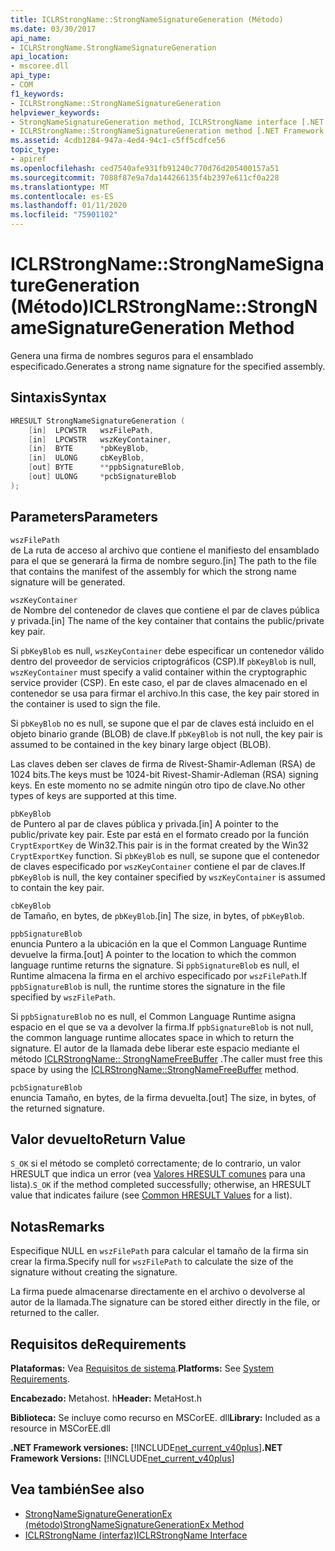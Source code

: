 ```yaml
---
title: ICLRStrongName::StrongNameSignatureGeneration (Método)
ms.date: 03/30/2017
api_name:
- ICLRStrongName.StrongNameSignatureGeneration
api_location:
- mscoree.dll
api_type:
- COM
f1_keywords:
- ICLRStrongName::StrongNameSignatureGeneration
helpviewer_keywords:
- StrongNameSignatureGeneration method, ICLRStrongName interface [.NET Framework hosting]
- ICLRStrongName::StrongNameSignatureGeneration method [.NET Framework hosting]
ms.assetid: 4cdb1284-947a-4ed4-94c1-c5ff5cdfce56
topic_type:
- apiref
ms.openlocfilehash: ced7540afe931fb91240c770d76d205400157a51
ms.sourcegitcommit: 7088f87e9a7da144266135f4b2397e611cf0a228
ms.translationtype: MT
ms.contentlocale: es-ES
ms.lasthandoff: 01/11/2020
ms.locfileid: "75901102"
---
```

# <a name="iclrstrongnamestrongnamesignaturegeneration-method"></a><span data-ttu-id="93546-102">ICLRStrongName::StrongNameSignatureGeneration (Método)</span><span class="sxs-lookup"><span data-stu-id="93546-102">ICLRStrongName::StrongNameSignatureGeneration Method</span></span>
<span data-ttu-id="93546-103">Genera una firma de nombres seguros para el ensamblado especificado.</span><span class="sxs-lookup"><span data-stu-id="93546-103">Generates a strong name signature for the specified assembly.</span></span>  
  
## <a name="syntax"></a><span data-ttu-id="93546-104">Sintaxis</span><span class="sxs-lookup"><span data-stu-id="93546-104">Syntax</span></span>  
  
```cpp  
HRESULT StrongNameSignatureGeneration (   
    [in]  LPCWSTR   wszFilePath,  
    [in]  LPCWSTR   wszKeyContainer,  
    [in]  BYTE      *pbKeyBlob,  
    [in]  ULONG     cbKeyBlob,  
    [out] BYTE      **ppbSignatureBlob,  
    [out] ULONG     *pcbSignatureBlob  
);  
```  
  
## <a name="parameters"></a><span data-ttu-id="93546-105">Parameters</span><span class="sxs-lookup"><span data-stu-id="93546-105">Parameters</span></span>  
 `wszFilePath`  
 <span data-ttu-id="93546-106">de La ruta de acceso al archivo que contiene el manifiesto del ensamblado para el que se generará la firma de nombre seguro.</span><span class="sxs-lookup"><span data-stu-id="93546-106">[in] The path to the file that contains the manifest of the assembly for which the strong name signature will be generated.</span></span>  
  
 `wszKeyContainer`  
 <span data-ttu-id="93546-107">de Nombre del contenedor de claves que contiene el par de claves pública y privada.</span><span class="sxs-lookup"><span data-stu-id="93546-107">[in] The name of the key container that contains the public/private key pair.</span></span>  
  
 <span data-ttu-id="93546-108">Si `pbKeyBlob` es null, `wszKeyContainer` debe especificar un contenedor válido dentro del proveedor de servicios criptográficos (CSP).</span><span class="sxs-lookup"><span data-stu-id="93546-108">If `pbKeyBlob` is null, `wszKeyContainer` must specify a valid container within the cryptographic service provider (CSP).</span></span> <span data-ttu-id="93546-109">En este caso, el par de claves almacenado en el contenedor se usa para firmar el archivo.</span><span class="sxs-lookup"><span data-stu-id="93546-109">In this case, the key pair stored in the container is used to sign the file.</span></span>  
  
 <span data-ttu-id="93546-110">Si `pbKeyBlob` no es null, se supone que el par de claves está incluido en el objeto binario grande (BLOB) de clave.</span><span class="sxs-lookup"><span data-stu-id="93546-110">If `pbKeyBlob` is not null, the key pair is assumed to be contained in the key binary large object (BLOB).</span></span>  
  
 <span data-ttu-id="93546-111">Las claves deben ser claves de firma de Rivest-Shamir-Adleman (RSA) de 1024 bits.</span><span class="sxs-lookup"><span data-stu-id="93546-111">The keys must be 1024-bit Rivest-Shamir-Adleman (RSA) signing keys.</span></span> <span data-ttu-id="93546-112">En este momento no se admite ningún otro tipo de clave.</span><span class="sxs-lookup"><span data-stu-id="93546-112">No other types of keys are supported at this time.</span></span>  
  
 `pbKeyBlob`  
 <span data-ttu-id="93546-113">de Puntero al par de claves pública y privada.</span><span class="sxs-lookup"><span data-stu-id="93546-113">[in] A pointer to the public/private key pair.</span></span> <span data-ttu-id="93546-114">Este par está en el formato creado por la función `CryptExportKey` de Win32.</span><span class="sxs-lookup"><span data-stu-id="93546-114">This pair is in the format created by the Win32 `CryptExportKey` function.</span></span> <span data-ttu-id="93546-115">Si `pbKeyBlob` es null, se supone que el contenedor de claves especificado por `wszKeyContainer` contiene el par de claves.</span><span class="sxs-lookup"><span data-stu-id="93546-115">If `pbKeyBlob` is null, the key container specified by `wszKeyContainer` is assumed to contain the key pair.</span></span>  
  
 `cbKeyBlob`  
 <span data-ttu-id="93546-116">de Tamaño, en bytes, de `pbKeyBlob`.</span><span class="sxs-lookup"><span data-stu-id="93546-116">[in] The size, in bytes, of `pbKeyBlob`.</span></span>  
  
 `ppbSignatureBlob`  
 <span data-ttu-id="93546-117">enuncia Puntero a la ubicación en la que el Common Language Runtime devuelve la firma.</span><span class="sxs-lookup"><span data-stu-id="93546-117">[out] A pointer to the location to which the common language runtime returns the signature.</span></span> <span data-ttu-id="93546-118">Si `ppbSignatureBlob` es null, el Runtime almacena la firma en el archivo especificado por `wszFilePath`.</span><span class="sxs-lookup"><span data-stu-id="93546-118">If `ppbSignatureBlob` is null, the runtime stores the signature in the file specified by `wszFilePath`.</span></span>  
  
 <span data-ttu-id="93546-119">Si `ppbSignatureBlob` no es null, el Common Language Runtime asigna espacio en el que se va a devolver la firma.</span><span class="sxs-lookup"><span data-stu-id="93546-119">If `ppbSignatureBlob` is not null, the common language runtime allocates space in which to return the signature.</span></span> <span data-ttu-id="93546-120">El autor de la llamada debe liberar este espacio mediante el método [ICLRStrongName:: StrongNameFreeBuffer](../../../../docs/framework/unmanaged-api/hosting/iclrstrongname-strongnamefreebuffer-method.md) .</span><span class="sxs-lookup"><span data-stu-id="93546-120">The caller must free this space by using the [ICLRStrongName::StrongNameFreeBuffer](../../../../docs/framework/unmanaged-api/hosting/iclrstrongname-strongnamefreebuffer-method.md) method.</span></span>  
  
 `pcbSignatureBlob`  
 <span data-ttu-id="93546-121">enuncia Tamaño, en bytes, de la firma devuelta.</span><span class="sxs-lookup"><span data-stu-id="93546-121">[out] The size, in bytes, of the returned signature.</span></span>  
  
## <a name="return-value"></a><span data-ttu-id="93546-122">Valor devuelto</span><span class="sxs-lookup"><span data-stu-id="93546-122">Return Value</span></span>  
 <span data-ttu-id="93546-123">`S_OK` si el método se completó correctamente; de lo contrario, un valor HRESULT que indica un error (vea [Valores HRESULT comunes](/windows/win32/seccrypto/common-hresult-values) para una lista).</span><span class="sxs-lookup"><span data-stu-id="93546-123">`S_OK` if the method completed successfully; otherwise, an HRESULT value that indicates failure (see [Common HRESULT Values](/windows/win32/seccrypto/common-hresult-values) for a list).</span></span>  
  
## <a name="remarks"></a><span data-ttu-id="93546-124">Notas</span><span class="sxs-lookup"><span data-stu-id="93546-124">Remarks</span></span>  
 <span data-ttu-id="93546-125">Especifique NULL en `wszFilePath` para calcular el tamaño de la firma sin crear la firma.</span><span class="sxs-lookup"><span data-stu-id="93546-125">Specify null for `wszFilePath` to calculate the size of the signature without creating the signature.</span></span>  
  
 <span data-ttu-id="93546-126">La firma puede almacenarse directamente en el archivo o devolverse al autor de la llamada.</span><span class="sxs-lookup"><span data-stu-id="93546-126">The signature can be stored either directly in the file, or returned to the caller.</span></span>  
  
## <a name="requirements"></a><span data-ttu-id="93546-127">Requisitos de</span><span class="sxs-lookup"><span data-stu-id="93546-127">Requirements</span></span>  
 <span data-ttu-id="93546-128">**Plataformas:** Vea [Requisitos de sistema](../../../../docs/framework/get-started/system-requirements.md).</span><span class="sxs-lookup"><span data-stu-id="93546-128">**Platforms:** See [System Requirements](../../../../docs/framework/get-started/system-requirements.md).</span></span>  
  
 <span data-ttu-id="93546-129">**Encabezado:** Metahost. h</span><span class="sxs-lookup"><span data-stu-id="93546-129">**Header:** MetaHost.h</span></span>  
  
 <span data-ttu-id="93546-130">**Biblioteca:** Se incluye como recurso en MSCorEE. dll</span><span class="sxs-lookup"><span data-stu-id="93546-130">**Library:** Included as a resource in MSCorEE.dll</span></span>  
  
 <span data-ttu-id="93546-131">**.NET Framework versiones:** [!INCLUDE[net_current_v40plus](../../../../includes/net-current-v40plus-md.md)]</span><span class="sxs-lookup"><span data-stu-id="93546-131">**.NET Framework Versions:** [!INCLUDE[net_current_v40plus](../../../../includes/net-current-v40plus-md.md)]</span></span>  
  
## <a name="see-also"></a><span data-ttu-id="93546-132">Vea también</span><span class="sxs-lookup"><span data-stu-id="93546-132">See also</span></span>

- [<span data-ttu-id="93546-133">StrongNameSignatureGenerationEx (método)</span><span class="sxs-lookup"><span data-stu-id="93546-133">StrongNameSignatureGenerationEx Method</span></span>](../../../../docs/framework/unmanaged-api/hosting/iclrstrongname-strongnamesignaturegenerationex-method.md)
- [<span data-ttu-id="93546-134">ICLRStrongName (interfaz)</span><span class="sxs-lookup"><span data-stu-id="93546-134">ICLRStrongName Interface</span></span>](../../../../docs/framework/unmanaged-api/hosting/iclrstrongname-interface.md)
